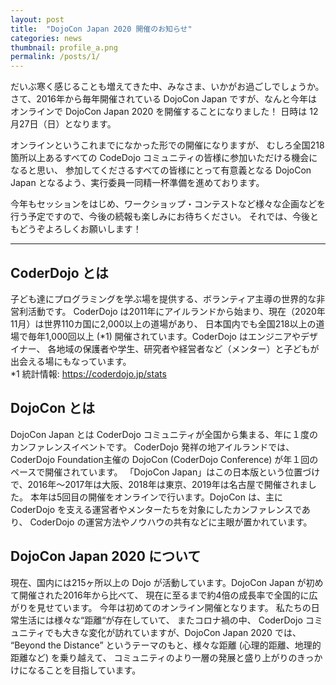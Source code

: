 ```yaml
---
layout: post
title:  "DojoCon Japan 2020 開催のお知らせ"
categories: news
thumbnail: profile_a.png
permalink: /posts/1/
---
```


だいぶ寒く感じることも増えてきた中、みなさま、いかがお過ごしでしょうか。
さて、2016年から毎年開催されている DojoCon Japan ですが、なんと今年はオンラインで DojoCon Japan 2020 を開催することになりました！
日時は 12月27日（日）となります。

オンラインというこれまでになかった形での開催になりますが、
むしろ全国218箇所以上あるすべての CodeDojo コミュニティの皆様に参加いただける機会になると思い、
参加してくださるすべての皆様にとって有意義となる DojoCon Japan となるよう、実行委員一同精一杯準備を進めております。

今年もセッションをはじめ、ワークショップ・コンテストなど様々な企画などを行う予定ですので、今後の続報も楽しみにお待ちください。
それでは、今後ともどうぞよろしくお願いします！

---

## CoderDojo とは
子ども達にプログラミングを学ぶ場を提供する、ボランティア主導の世界的な非営利活動です。
CoderDojo は2011年にアイルランドから始まり、現在（2020年11月）は世界110カ国に2,000以上の道場があり、
日本国内でも全国218以上の道場で毎年1,000回以上 (*1) 開催されています。CoderDojo はエンジニアやデザイナー、
各地域の保護者や学生、研究者や経営者など（メンター）と子どもが出会える場にもなっています。  
*1 統計情報: <https://coderdojo.jp/stats>

## DojoCon とは
DojoCon Japan とは CoderDojo コミュニティが全国から集まる、年に１度のカンファレンスイベントです。
CoderDojo 発祥の地アイルランドでは、CoderDojo Foundation主催の DojoCon (CoderDojo Conference) が年１回のペースで開催されています。
「DojoCon Japan」はこの日本版という位置づけで、2016年〜2017年は大阪、2018年は東京、2019年は名古屋で開催されました。
本年は5回目の開催をオンラインで行います。DojoCon は、主に CoderDojo を支える運営者やメンターたちを対象にしたカンファレンスであり、
CoderDojo の運営方法やノウハウの共有などに主眼が置かれています。

## DojoCon Japan 2020 について
現在、国内には215ヶ所以上の Dojo が活動しています。DojoCon Japan が初めて開催された2016年から比べて、
現在に至るまで約4倍の成長率で全国的に広がりを見せています。
今年は初めてのオンライン開催となります。
私たちの日常生活には様々な“距離“が存在していて、
またコロナ禍の中、 CoderDojo コミュニティでも大きな変化が訪れていますが、DojoCon Japan 2020 では、
“Beyond the Distance” というテーマのもと、様々な距離 (心理的距離、地理的距離など) を乗り越えて、
コミュニティのより一層の発展と盛り上がりのきっかけになることを目指しています。